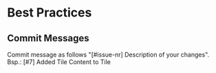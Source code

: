 # Best Practices

## Commit Messages

Commit message as follows "[#issue-nr] Description of your changes".  
Bsp.: [#7] Added Tile Content to Tile
